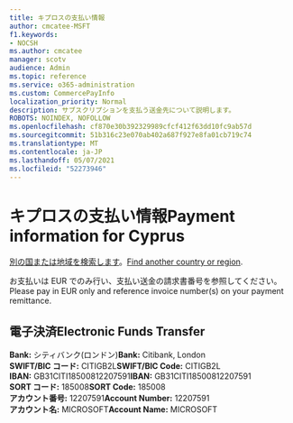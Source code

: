 ```yaml
---
title: キプロスの支払い情報
author: cmcatee-MSFT
f1.keywords:
- NOCSH
ms.author: cmcatee
manager: scotv
audience: Admin
ms.topic: reference
ms.service: o365-administration
ms.custom: CommercePayInfo
localization_priority: Normal
description: サブスクリプションを支払う送金先について説明します。
ROBOTS: NOINDEX, NOFOLLOW
ms.openlocfilehash: cf870e30b392329989cfcf412f63dd10fc9ab57d
ms.sourcegitcommit: 51b316c23e070ab402a687f927e8fa01cb719c74
ms.translationtype: MT
ms.contentlocale: ja-JP
ms.lasthandoff: 05/07/2021
ms.locfileid: "52273946"
---
```

# <a name="payment-information-for-cyprus"></a><span data-ttu-id="7cd16-103">キプロスの支払い情報</span><span class="sxs-lookup"><span data-stu-id="7cd16-103">Payment information for Cyprus</span></span>

<span data-ttu-id="7cd16-104">[別の国または地域を検索します](../billing-and-payments/pay-for-your-subscription.md)。</span><span class="sxs-lookup"><span data-stu-id="7cd16-104">[Find another country or region](../billing-and-payments/pay-for-your-subscription.md).</span></span>

<span data-ttu-id="7cd16-105">お支払いは EUR でのみ行い、支払い送金の請求書番号を参照してください。</span><span class="sxs-lookup"><span data-stu-id="7cd16-105">Please pay in EUR only and reference invoice number(s) on your payment remittance.</span></span>

## <a name="electronic-funds-transfer"></a><span data-ttu-id="7cd16-106">電子決済</span><span class="sxs-lookup"><span data-stu-id="7cd16-106">Electronic Funds Transfer</span></span>

<span data-ttu-id="7cd16-107">**Bank:** シティバンク(ロンドン)</span><span class="sxs-lookup"><span data-stu-id="7cd16-107">**Bank:** Citibank, London</span></span>  
<span data-ttu-id="7cd16-108">**SWIFT/BIC コード:** CITIGB2L</span><span class="sxs-lookup"><span data-stu-id="7cd16-108">**SWIFT/BIC Code:** CITIGB2L</span></span>  
<span data-ttu-id="7cd16-109">**IBAN:** GB31CITI18500812207591</span><span class="sxs-lookup"><span data-stu-id="7cd16-109">**IBAN:** GB31CITI18500812207591</span></span>  
<span data-ttu-id="7cd16-110">**SORT コード:** 185008</span><span class="sxs-lookup"><span data-stu-id="7cd16-110">**SORT Code:** 185008</span></span>  
<span data-ttu-id="7cd16-111">**アカウント番号:** 12207591</span><span class="sxs-lookup"><span data-stu-id="7cd16-111">**Account Number:** 12207591</span></span>  
<span data-ttu-id="7cd16-112">**アカウント名:** MICROSOFT</span><span class="sxs-lookup"><span data-stu-id="7cd16-112">**Account Name:** MICROSOFT</span></span>  